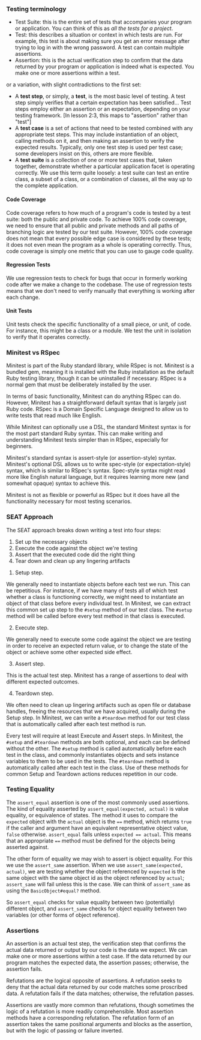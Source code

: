 ### Testing terminology

* Test Suite: this is the entire set of tests that accompanies your program or application. You can think of this as *all the tests for a project*.
* Test: this describes a situation or context in which tests are run. For example, this test is about making sure you get an error message after trying to log in with the wrong password. A test can contain multiple assertions.
* Assertion: this is the actual verification step to confirm that the data returned by your program or application is indeed what is expected. You make one or more assertions within a test.

or a variation, with slight contradictions to the first set:

* A **test step**, or simply, a **test**, is the most basic level of testing. A test step simply verifies that a certain expectation has been satisfied... Test steps employ either an assertion or an expectation, depending on your testing framework. [In lesson 2:3, this maps to "assertion" rather than "test"]
* A **test case** is a set of actions that need to be tested combined with any appropriate test steps. This may include instantiation of an object, calling methods on it, and then making an assertion to verify the expected results. Typically, only one test step is used per test case; some developers insist on this, others are more flexible.
* A **test suite** is a collection of one or more test cases that, taken together, demonstrate whether a particular application facet is operating correctly. We use this term quite loosely: a test suite can test an entire class, a subset of a class, or a combination of classes, all the way up to the complete application.



#### Code Coverage

Code coverage refers to how much of a program's code is tested by a test suite: both the public and private code. To achieve 100% code coverage, we need to ensure that all public and private methods and all paths of branching logic are tested by our test suite. However, 100% code coverage does not mean that every possible edge case is considered by these tests; it does not even mean the program as a whole is operating correctly. Thus, code coverage is simply one metric that you can use to gauge code quality.



#### Regression Tests

We use regression tests to check for bugs that occur in formerly working code after we make a change to the codebase. The use of regression tests means that we don't need to verify manually that everything is working after each change.

#### Unit Tests

Unit tests check the specific functionality of a small piece, or unit, of code. For instance, this might be a class or a module. We test the unit in isolation to verify that it operates correctly.



### Minitest vs RSpec

Minitest is part of the Ruby standard library, while RSpec is not. Minitest is a bundled gem, meaning it is installed with the Ruby installation as the default Ruby testing library, though it can be uninstalled if necessary. RSpec is a normal gem that must be deliberately installed by the user.

In terms of basic functionality, Minitest can do anything RSpec can do. However, Minitest has a straightforward default syntax that is largely just Ruby code. RSpec is a Domain Specific Language designed to allow us to write tests that read much like English.

While Minitest can optionally use a DSL, the standard Minitest syntax is for the most part standard Ruby syntax. This can make writing and understanding Minitest tests simpler than in RSpec, especially for beginners.

Minitest's standard syntax is assert-style (or assertion-style) syntax. Minitest's optional DSL allows us to write spec-style (or expectation-style) syntax, which is similar to RSpec's syntax. Spec-style syntax might read more like English natural language, but it requires learning more new (and somewhat opaque) syntax to achieve this.

Minitest is not as flexible or powerful as RSpec but it does have all the functionality necessary for most testing scenarios.



### SEAT Approach

The SEAT approach breaks down writing a test into four steps:

1. Set up the necessary objects
2. Execute the code against the object we're testing
3. Assert that the executed code did the right thing
4. Tear down and clean up any lingering artifacts



1) Setup step.

We generally need to instantiate objects before each test we run. This can be repetitious. For instance, if we have many of tests all of which test whether a class is functioning correctly, we might need to instantiate an object of that class before every individual test. In Minitest, we can extract this common set up step to the `#setup` method of our test class. The `#setup` method will be called before every test method in that class is executed.

2. Execute step.

We generally need to execute some code against the object we are testing in order to receive an expected return value, or to change the state of the object or achieve some other expected side effect.

3. Assert step.

This is the actual test step. Minitest has a range of assertions to deal with different expected outcomes.

4. Teardown step.

We often need to clean up lingering artifacts such as open file or database handles, freeing the resources that we have acquired, usually during the Setup step. In Minitest, we can write a `#teardown` method for our test class that is automatically called after each test method is run.



Every test will require at least Execute and Assert steps. In Minitest, the `#setup` and `#teardown` methods are both optional, and each can be defined without the other. The `#setup` method is called automatically before each test in the class, and commonly instantiates objects and sets instance variables to them to be used in the tests. The `#teardown` method is automatically called after each test in the class. Use of these methods for common Setup and Teardown actions reduces repetition in our code.



### Testing Equality

The `assert_equal` assertion is one of the most commonly used assertions. The kind of equality asserted by `assert_equal(expected, actual)` is value equality, or equivalence of states. The method it uses to compare the `expected` object with the `actual` object is the `==` method, which returns `true` if the caller and argument have an equivalent representative object value, `false` otherwise. `assert_equal` fails unless `expected == actual`. This means that an appropriate `==` method must be defined for the objects being asserted against.

The other form of equality we may wish to assert is object equality. For this we use the `assert_same` assertion. When we use `assert_same(expected, actual)`, we are testing whether the object referenced by `expected` is the same object with the same object id as the object referenced by `actual`; `assert_same` will fail unless this is the case. We can think of `assert_same` as using the `BasicObject#equal?` method.

So `assert_equal` checks for value equality between two (potentially) different object, and `assert_same` checks for object equality between two variables (or other forms of object reference).



### Assertions

An assertion is an actual test step, the verification step that confirms the actual data returned or output by our code is the data we expect. We can make one or more assertions within a test case. If the data returned by our program matches the expected data, the assertion passes; otherwise, the assertion fails.

Refutations are the logical opposite of assertions. A refutation seeks to deny that the actual data returned by our code matches some proscribed data. A refutation fails if the data matches; otherwise, the refutation passes.

Assertions are vastly more common than refutations, though sometimes the logic of a refutation is more readily comprehensible. Most assertion methods have a corresponding refutation. The refutation form of an assertion takes the same positional arguments and blocks as the assertion, but with the logic of passing or failure inverted.

